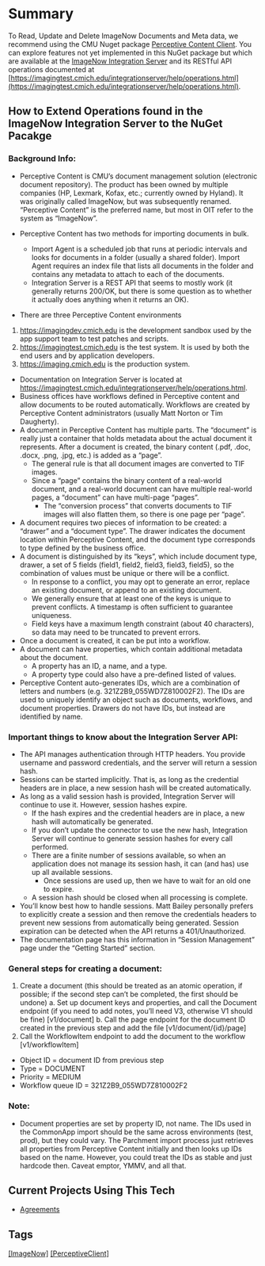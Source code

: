 # Summary
To Read, Update and Delete ImageNow Documents and Meta data, we recommend using the CMU Nuget package [Perceptive Content Client](https://code.cmich.edu/IT-AppDevelopment/SharedLibraries/PerceptiveContentClient). You can explore features not yet implemented in this NuGet package but which are available at the [ImageNow Integration Server](https://imagingtest.cmich.edu/integrationserver/help/operations.html) and its RESTful API operations documented at [https://imagingtest.cmich.edu/integrationserver/help/operations.html](https://imagingtest.cmich.edu/integrationserver/help/operations.html).

## How to Extend Operations found in the ImageNow Integration Server to the NuGet Pacakge
### Background Info:
* Perceptive Content is CMU’s document management solution (electronic document repository).  The product has been owned by multiple companies (HP, Lexmark, Kofax, etc.; currently owned by Hyland).  It was originally called ImageNow, but was subsequently renamed.  “Perceptive Content” is the preferred name, but most in OIT refer to the system as “ImageNow”.
* Perceptive Content has two methods for importing documents in bulk.
   * Import Agent is a scheduled job that runs at periodic intervals and looks for documents in a folder (usually a shared folder).  Import Agent requires an index file that lists all documents in the folder and contains any metadata to attach to each of the documents.
   * Integration Server is a REST API that seems to mostly work (it generally returns 200/OK, but there is some question as to whether it actually does anything when it returns an OK).

* There are three Perceptive Content environments
 1. https://imagingdev.cmich.edu is the development sandbox used by the app support team to test patches and scripts.
 2. https://imagingtest.cmich.edu is the test system.  It is used by both the end users and by application developers.
 3. https://imaging.cmich.edu is the production system.
* Documentation on Integration Server is located at https://imagingtest.cmich.edu/integrationserver/help/operations.html.
* Business offices have workflows defined in Perceptive content and allow documents to be routed automatically.  Workflows are created by Perceptive Content administrators (usually Matt Norton or Tim Daugherty).
* A document in Perceptive Content has multiple parts.  The “document” is really just a container that holds metadata about the actual document it represents.  After a document is created, the binary content (.pdf, .doc, .docx, .png, .jpg, etc.) is added as a “page”.
   * The general rule is that all document images are converted to TIF images.  
   * Since a “page” contains the binary content of a real-world document, and a real-world document can have multiple real-world pages, a “document” can have multi-page “pages”.
     * The “conversion process” that converts documents to TIF images will also flatten them, so there is one page per “page”.
* A document requires two pieces of information to be created:  a “drawer” and a “document type”.  The drawer indicates the document location within Perceptive Content, and the document type corresponds to type defined by the business office.
* A document is distinguished by its “keys”, which include document type, drawer, a set of 5 fields (field1, field2, field3, field3, field5), so the combination of values must be unique or there will be a conflict.  
  * In response to a conflict, you may opt to generate an error, replace an existing document, or append to an existing document.
  * We generally ensure that at least one of the keys is unique to prevent conflicts.  A timestamp is often sufficient to guarantee uniqueness.
  * Field keys have a maximum length constraint (about 40 characters), so data may need to be truncated to prevent errors.
* Once a document is created, it can be put into a workflow.
* A document can have properties, which contain additional metadata about the document.
  * A property has an ID, a name, and a type.
  * A property type could also have a pre-defined listed of values.
* Perceptive Content auto-generates IDs, which are a combination of letters and numbers (e.g. 321Z2B9_055WD7Z810002F2).  The IDs are used to uniquely identify an object such as documents, workflows, and document properties.  Drawers do not have IDs, but instead are identified by name.

### Important things to know about the Integration Server API:
 * The API manages authentication through HTTP headers.  You provide username and password credentials, and the server will return a session hash.
 * Sessions can be started implicitly.  That is, as long as the credential headers are in place, a new session hash will be created automatically.
 * As long as a valid session hash is provided, Integration Server will continue to use it.  However, session hashes expire.
   * If the hash expires and the credential headers are in place, a new hash will automatically be generated.
   * If you don’t update the connector to use the new hash, Integration Server will continue to generate session hashes for every call performed.
   * There are a finite number of sessions available, so when an application does not manage its session hash, it can (and has) use up all available sessions.
     * Once sessions are used up, then we have to wait for an old one to expire.
   * A session hash should be closed when all processing is complete.
 * You’ll know best how to handle sessions.  Matt Bailey personally prefers to explicitly create a session and then remove the credentials headers to prevent new sessions from automatically being generated.  Session expiration can be detected when the API returns a 401/Unauthorized.
* The documentation page has this information in “Session Management” page under the “Getting Started” section.

### General steps for creating a document:
1.	Create a document (this should be treated as an atomic operation, if possible; if the second step can’t be completed, the first should be undone)
a.	Set up document keys and properties, and call the Document endpoint (if you need to add notes, you’ll need V3, otherwise V1 should be fine) [v1/document]
b.	Call the page endpoint for the document ID created in the previous step and add the file [v1/document/{id}/page]
2.	Call the WorkflowItem endpoint to add the document to the workflow [v1/workflowItem]
  * Object ID = document ID from previous step
  * Type = DOCUMENT
  * Priority = MEDIUM
  * Workflow queue ID = 321Z2B9_055WD7Z810002F2
### Note:  
* Document properties are set by property ID, not name.  The IDs used in the CommonApp import should be the same across environments (test, prod), but they could vary.  The Parchment import process just retrieves all properties from Perceptive Content initially and then looks up IDs based on the name.  However, you could treat the IDs as stable and just hardcode then.  Caveat emptor, YMMV, and all that.




## Current Projects Using This Tech
- [Agreements](https://code.cmich.edu/IT-AppDevelopment/CustomApplications/Agreements)

## Tags
[[ImageNow]](https://code.cmich.edu/search?project_id=365&repository_ref=master&scope=wiki_blobs&search=ImageNowTag)
[[PerceptiveClient]](https://code.cmich.edu/search?project_id=365&repository_ref=master&scope=wiki_blobs&search=PerceptiveClientTag)